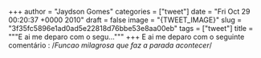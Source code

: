 
+++
author = "Jaydson Gomes"
categories = ["tweet"]
date = "Fri Oct 29 00:20:37 +0000 2010"
draft = false
image = "{TWEET_IMAGE}"
slug = "3f35fc5896e1ad0ad5e22818d76bbe53e8aa00eb"
tags = ["tweet"]
title = """E ai me deparo com o segu..."""
+++
E ai me deparo com o seguinte comentário : /*Funcao milagrosa que faz a parada acontecer*/
